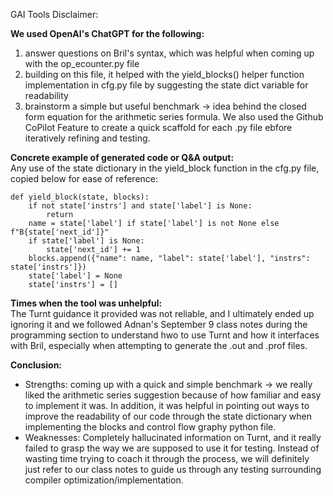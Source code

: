 GAI Tools Disclaimer:  

**We used OpenAI's ChatGPT for the following:**
1. answer questions on Bril's syntax, which was helpful when coming up with the op_ecounter.py file  
2. building on this file, it helped with the yield_blocks() helper function implementation in cfg.py file by suggesting the state dict variable for readability  
3. brainstorm a simple but useful benchmark -> idea behind the closed form equation for the arithmetic series formula.
We also used the Github CoPilot Feature to create a quick scaffold for each .py file ebfore iteratively refining and testing.  

**Concrete example of generated code or Q&A output:**  
Any use of the state dictionary in the yield_block function in the cfg.py file, copied below for ease of reference:
```
def yield_block(state, blocks):
    if not state['instrs'] and state['label'] is None:
        return
    name = state['label'] if state['label'] is not None else f"B{state['next_id']}"
    if state['label'] is None:
        state['next_id'] += 1
    blocks.append({"name": name, "label": state['label'], "instrs": state['instrs']})
    state['label'] = None
    state['instrs'] = []
```

**Times when the tool was unhelpful:**  
The Turnt guidance it provided was not reliable, and I ultimately ended up ignoring it and we followed Adnan's September 9 class notes during the programming section to understand hwo to use Turnt and how it interfaces with Bril, especially when attempting to generate the .out and .prof files.

**Conclusion:**  
- Strengths: coming up with a quick and simple benchmark -> we really liked the arithmetic series suggestion because of how familiar and easy to implement it was. In addition, it was helpful in pointing out ways to improve the readability of our code through the state dictionary when implementing the blocks and control flow graphy python file.  
- Weaknesses: Completely hallucinated information on Turnt, and it really failed to grasp the way we are supposed to use it for testing. Instead of wasting time trying to coach it through the process, we will definitely just refer to our class notes to guide us through any testing surrounding compiler optimization/implementation.